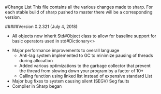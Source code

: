 #Change List
This file contains all the various changes made to sharp. 
For each stable build of sharp pushed to master there will be a corresponding version.

#####Version 0.2.321 (July 4, 2018)

- All objects now inherit Std#Object class to allow for baseline support
for basic operators used in std#Dictionary<>
* Major performance improvements to overall language
    - Anti-lag system implemented to GC to minimize pausing of threads during allocation
    - Added various optimizations to the garbage collector that prevent the thread from slowing down your program by a factor of 10+ 
    - Calling function using linked list instead of expensive standard List
* Major bug fixes to system causing silent (SEGV) Seg faults
* Compiler in Sharp began